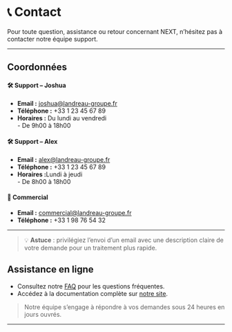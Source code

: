 # 📞 Contact

Pour toute question, assistance ou retour concernant NEXT, n’hésitez pas à contacter notre équipe support.

---

## Coordonnées

<div class="contact-cards">
  <div class="contact-card">
    <h4>🛠️ Support – Joshua</h4>
    <ul>
      <li><strong>Email :</strong> <a href="mailto:joshua@landreau-groupe.fr">joshua@landreau-groupe.fr</a></li>
      <li><strong>Téléphone :</strong> +33 1 23 45 67 89</li>
      <li><strong>Horaires :</strong> Du lundi au vendredi<br>- De 9h00 à 18h00</li>
    </ul>
  </div>

  <div class="contact-card">
    <h4>🛠️ Support – Alex</h4>
    <ul>
      <li><strong>Email :</strong> <a href="mailto:alex@landreau-groupe.fr">alex@landreau-groupe.fr</a></li>
      <li><strong>Téléphone :</strong> +33 1 23 45 67 89</li>
      <li><strong>Horaires :</strong>Lundi à jeudi <br>- De 8h00 à 18h00</li>
    </ul>
  </div>

  <div class="contact-card">
    <h4>💼 Commercial</h4>
    <ul>
      <li><strong>Email :</strong> <a href="mailto:commercial@landreau-groupe.fr">commercial@landreau-groupe.fr</a></li>
      <li><strong>Téléphone :</strong> +33 1 98 76 54 32</li>
    </ul>
  </div>
</div>

---

> 💡 **Astuce** : privilégiez l’envoi d’un email avec une description claire de
> votre demande pour un traitement plus rapide.

## Assistance en ligne

- Consultez notre [FAQ](faq.md) pour les questions fréquentes.  
- Accédez à la documentation complète sur [notre site](https://lamizana.github.io/manuel-next/).

> Notre équipe s’engage à répondre à vos demandes sous 24 heures en jours ouvrés.

---
